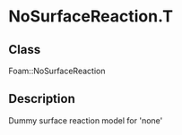 # NoSurfaceReaction.T 
## Class
Foam::NoSurfaceReaction

## Description
Dummy surface reaction model for 'none'


